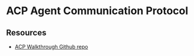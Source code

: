 # ACP Agent Communication Protocol

## Resources

* [ACP Walkthrough Github repo](https://github.com/nicknochnack/ACPWalkthrough)